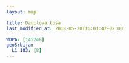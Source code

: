 ```yaml
---
layout: map

title: Danilova kosa
last_modified_at: 2018-05-20T16:01:47+02:00

WDPA: [145248]
geoSrbija:
  L1_183: [8]
---
```

